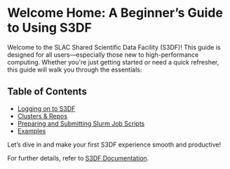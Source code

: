 # Welcome Home: A Beginner’s Guide to Using S3DF

Welcome to the SLAC Shared Scientific Data Facility (S3DF)! This guide is designed for all users—especially those new to high-performance computing. Whether you're just getting started or need a quick refresher, this guide will walk you through the essentials:


## Table of Contents
- [Logging on to S3DF](./beginner-users/logging-on-to-s3df.md)
- [Clusters & Repos](./beginner-users/clusters-and-repos.md)
- [Preparing and Submitting Slurm Job Scripts](./beginner-users/preparing-and-submitting-slurm-job-scripts.md)
- [Examples](../examples/)
  
Let’s dive in and make your first S3DF experience smooth and productive!

For further details, refer to [S3DF Documentation](https://s3df.slac.stanford.edu/#/documentation).

